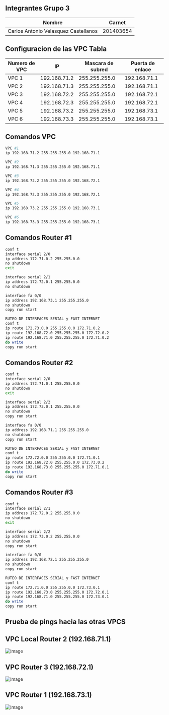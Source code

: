 ## Integrantes Grupo 3

| Nombre | Carnet |
| ------ | ------ |
| Carlos Antonio Velasquez Castellanos | 201403654 |


## Configuracion de las VPC Tabla
| Numero de VPC | IP |  Mascara de subred | Puerta de enlace |
| ------ | ------ | ------ | ------ |
| VPC 1  | 192.168.71.2 | 255.255.255.0 | 192.168.71.1 |
| VPC 2  | 192.168.71.3 | 255.255.255.0 | 192.168.71.1 |
| VPC 3  | 192.168.72.2 | 255.255.255.0 | 192.168.72.1 |
| VPC 4  | 192.168.72.3 | 255.255.255.0 | 192.168.72.1 |
| VPC 5  | 192.168.73.2 | 255.255.255.0 | 192.168.73.1 |
| VPC 6  | 192.168.73.3 | 255.255.255.0 | 192.168.73.1 |

## Comandos VPC
```sh
VPC #1
ip 192.168.71.2 255.255.255.0 192.168.71.1

VPC #2
ip 192.168.71.3 255.255.255.0 192.168.71.1

VPC #3
ip 192.168.72.2 255.255.255.0 192.168.72.1

VPC #4
ip 192.168.72.3 255.255.255.0 192.168.72.1

VPC #5
ip 192.168.73.2 255.255.255.0 192.168.73.1

VPC #6
ip 192.168.73.3 255.255.255.0 192.168.73.1

```

## Comandos Router #1
```sh
conf t
interface serial 2/0
ip address 172.71.0.2 255.255.0.0
no shutdown
exit

interface serial 2/1
ip address 172.72.0.1 255.255.0.0
no shutdown

interface fa 0/0
ip address 192.168.73.1 255.255.255.0
no shutdown
copy run start

RUTEO DE INTERFACES SERIAL y FAST INTERNET
conf t
ip route 172.73.0.0 255.255.0.0 172.71.0.2
ip route 192.168.72.0 255.255.255.0 172.72.0.2
ip route 192.168.71.0 255.255.255.0 172.71.0.2
do write
copy run start
```

## Comandos Router #2
```sh
conf t
interface serial 2/0
ip address 172.71.0.1 255.255.0.0
no shutdown
exit

interface serial 2/2
ip address 172.73.0.1 255.255.0.0
no shutdown
copy run start

interface fa 0/0
ip address 192.168.71.1 255.255.255.0
no shutdown
copy run start

RUTEO DE INTERFACES SERIAL y FAST INTERNET
conf t
ip route 172.72.0.0 255.255.0.0 172.71.0.1
ip route 192.168.72.0 255.255.0.0 172.73.0.2
ip route 192.168.73.0 255.255.255.0 172.71.0.1
do write
copy run start
```

## Comandos Router #3
```sh
conf t
interface serial 2/1
ip address 172.72.0.2 255.255.0.0
no shutdown
exit

interface serial 2/2
ip address 172.73.0.2 255.255.0.0
no shutdown
copy run start

interface fa 0/0
ip address 192.168.72.1 255.255.255.0
no shutdown
copy run start

RUTEO DE INTERFACES SERIAL y FAST INTERNET
conf t
ip route 172.71.0.0 255.255.0.0 172.73.0.1
ip route 192.168.73.0 255.255.255.0 172.72.0.1
ip route 192.168.71.0 255.255.255.0 172.73.0.1
do write
copy run start
```

## Prueba de pings hacia las otras VPCS

## VPC Local Router 2 (192.168.71.1)

![image](https://user-images.githubusercontent.com/57165427/193470024-75e80eca-a234-45ae-9376-08afd72de44a.png)

## VPC Router 3 (192.168.72.1)

![image](https://user-images.githubusercontent.com/57165427/193470083-42d88582-fe64-4847-99af-2be6763c6793.png)

## VPC Router 1 (192.168.73.1)

![image](https://user-images.githubusercontent.com/57165427/193470133-1ab9b08b-0df0-4031-a3b4-6b796c9def3b.png)

